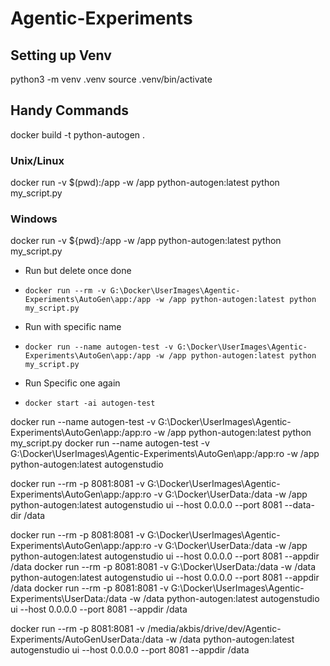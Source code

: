 # Agentic-Experiments

## Setting up Venv
python3 -m venv .venv
source .venv/bin/activate

## Handy Commands
docker build -t python-autogen .

### Unix/Linux
docker run -v $(pwd):/app -w /app python-autogen:latest python my_script.py
### Windows
docker run -v ${pwd}:/app -w /app python-autogen:latest python my_script.py

- Run but delete once done
- `docker run --rm -v G:\Docker\UserImages\Agentic-Experiments\AutoGen\app:/app -w /app python-autogen:latest python my_script.py`

- Run with specific name
- `docker run --name autogen-test -v G:\Docker\UserImages\Agentic-Experiments\AutoGen\app:/app -w /app python-autogen:latest python my_script.py`
- Run Specific one again
- `docker start -ai autogen-test`


docker run --name autogen-test -v G:\Docker\UserImages\Agentic-Experiments\AutoGen\app:/app:ro -w /app python-autogen:latest python my_script.py
docker run --name autogen-test -v G:\Docker\UserImages\Agentic-Experiments\AutoGen\app:/app:ro -w /app python-autogen:latest autogenstudio

docker run --rm -p 8081:8081 -v G:\Docker\UserImages\Agentic-Experiments\AutoGen\app:/app:ro -v G:\Docker\UserData:/data -w /app python-autogen:latest autogenstudio ui --host 0.0.0.0 --port 8081 --data-dir /data

docker run --rm -p 8081:8081 -v G:\Docker\UserImages\Agentic-Experiments\AutoGen\app:/app:ro -v G:\Docker\UserData:/data -w /app python-autogen:latest autogenstudio ui --host 0.0.0.0 --port 8081 --appdir /data
docker run --rm -p 8081:8081 -v G:\Docker\UserData:/data -w /data python-autogen:latest autogenstudio ui --host 0.0.0.0 --port 8081 --appdir /data
docker run --rm -p 8081:8081 -v G:\Docker\UserImages\Agentic-Experiments\UserData:/data -w /data python-autogen:latest autogenstudio ui --host 0.0.0.0 --port 8081 --appdir /data

docker run --rm -p 8081:8081 -v /media/akbis/drive/dev/Agentic-Experiments/AutoGenUserData:/data -w /data python-autogen:latest autogenstudio ui --host 0.0.0.0 --port 8081 --appdir /data